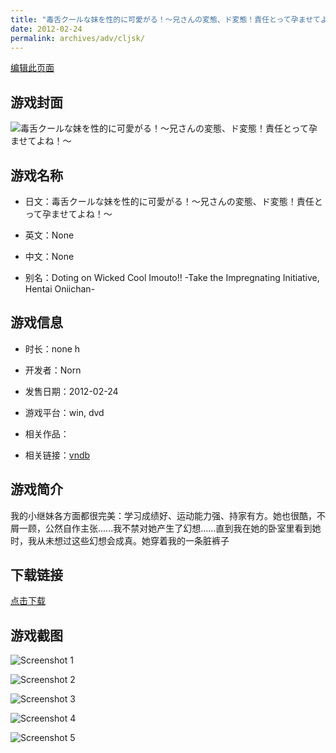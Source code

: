 ```yaml
---
title: "毒舌クールな妹を性的に可愛がる！～兄さんの変態、ド変態！責任とって孕ませてよね！～"
date: 2012-02-24
permalink: archives/adv/cljsk/
---
```

[编辑此页面](https://github.com/ACG-3/ADV3-source/blob/main/source/_posts/%E6%AF%92%E8%88%8C%E3%82%AF%E3%83%BC%E3%83%AB%E3%81%AA%E5%A6%B9%E3%82%92%E6%80%A7%E7%9A%84%E3%81%AB%E5%8F%AF%E6%84%9B%E3%81%8C%E3%82%8B%EF%BC%81%EF%BD%9E%E5%85%84%E3%81%95%E3%82%93%E3%81%AE%E5%A4%89%E6%85%8B%E3%80%81%E3%83%89%E5%A4%89%E6%85%8B%EF%BC%81%E8%B2%AC%E4%BB%BB%E3%81%A8%E3%81%A3%E3%81%A6%E5%AD%95%E3%81%BE%E3%81%9B%E3%81%A6%E3%82%88%E3%81%AD%EF%BC%81%EF%BD%9E.md)

## 游戏封面

![毒舌クールな妹を性的に可愛がる！～兄さんの変態、ド変態！責任とって孕ませてよね！～](https://pan.timero.xyz/d/onedrive/img_lib_001/%E6%AF%92%E8%88%8C%E3%82%AF%E3%83%BC%E3%83%AB%E3%81%AA%E5%A6%B9%E3%82%92%E6%80%A7%E7%9A%84%E3%81%AB%E5%8F%AF%E6%84%9B%E3%81%8C%E3%82%8B%EF%BC%81%EF%BD%9E%E5%85%84%E3%81%95%E3%82%93%E3%81%AE%E5%A4%89%E6%85%8B%E3%80%81%E3%83%89%E5%A4%89%E6%85%8B%EF%BC%81%E8%B2%AC%E4%BB%BB%E3%81%A8%E3%81%A3%E3%81%A6%E5%AD%95%E3%81%BE%E3%81%9B%E3%81%A6%E3%82%88%E3%81%AD%EF%BC%81%EF%BD%9E_cover.avif)


## 游戏名称

- 日文：毒舌クールな妹を性的に可愛がる！～兄さんの変態、ド変態！責任とって孕ませてよね！～
- 英文：None
- 中文：None

- 别名：Doting on Wicked Cool Imouto!! -Take the Impregnating Initiative, Hentai Oniichan-


## 游戏信息

- 时长：none h
- 开发者：Norn
- 发售日期：2012-02-24
- 游戏平台：win, dvd
- 相关作品：

- 相关链接：[vndb](https://vndb.org/v9882)


## 游戏简介

我的小继妹各方面都很完美：学习成绩好、运动能力强、持家有方。她也很酷，不屑一顾，公然自作主张......我不禁对她产生了幻想......直到我在她的卧室里看到她时，我从未想过这些幻想会成真。她穿着我的一条脏裤子




## 下载链接

[点击下载](https://pan.timero.xyz/onedrive/adv_lib_001/%E6%AF%92%E8%88%8C%E3%82%AF%E3%83%BC%E3%83%AB%E3%81%AA%E5%A6%B9%E3%82%92%E6%80%A7%E7%9A%84%E3%81%AB%E5%8F%AF%E6%84%9B%E3%81%8C%E3%82%8B%EF%BC%81%EF%BD%9E%E5%85%84%E3%81%95%E3%82%93%E3%81%AE%E5%A4%89%E6%85%8B%E3%80%81%E3%83%89%E5%A4%89%E6%85%8B%EF%BC%81%E8%B2%AC%E4%BB%BB%E3%81%A8%E3%81%A3%E3%81%A6%E5%AD%95%E3%81%BE%E3%81%9B%E3%81%A6%E3%82%88%E3%81%AD%EF%BC%81%EF%BD%9E)


## 游戏截图


![Screenshot 1](https://pan.timero.xyz/d/onedrive/img_lib_001/%E6%AF%92%E8%88%8C%E3%82%AF%E3%83%BC%E3%83%AB%E3%81%AA%E5%A6%B9%E3%82%92%E6%80%A7%E7%9A%84%E3%81%AB%E5%8F%AF%E6%84%9B%E3%81%8C%E3%82%8B%EF%BC%81%EF%BD%9E%E5%85%84%E3%81%95%E3%82%93%E3%81%AE%E5%A4%89%E6%85%8B%E3%80%81%E3%83%89%E5%A4%89%E6%85%8B%EF%BC%81%E8%B2%AC%E4%BB%BB%E3%81%A8%E3%81%A3%E3%81%A6%E5%AD%95%E3%81%BE%E3%81%9B%E3%81%A6%E3%82%88%E3%81%AD%EF%BC%81%EF%BD%9E_Screenshot_1.avif)

![Screenshot 2](https://pan.timero.xyz/d/onedrive/img_lib_001/%E6%AF%92%E8%88%8C%E3%82%AF%E3%83%BC%E3%83%AB%E3%81%AA%E5%A6%B9%E3%82%92%E6%80%A7%E7%9A%84%E3%81%AB%E5%8F%AF%E6%84%9B%E3%81%8C%E3%82%8B%EF%BC%81%EF%BD%9E%E5%85%84%E3%81%95%E3%82%93%E3%81%AE%E5%A4%89%E6%85%8B%E3%80%81%E3%83%89%E5%A4%89%E6%85%8B%EF%BC%81%E8%B2%AC%E4%BB%BB%E3%81%A8%E3%81%A3%E3%81%A6%E5%AD%95%E3%81%BE%E3%81%9B%E3%81%A6%E3%82%88%E3%81%AD%EF%BC%81%EF%BD%9E_Screenshot_2.avif)

![Screenshot 3](https://pan.timero.xyz/d/onedrive/img_lib_001/%E6%AF%92%E8%88%8C%E3%82%AF%E3%83%BC%E3%83%AB%E3%81%AA%E5%A6%B9%E3%82%92%E6%80%A7%E7%9A%84%E3%81%AB%E5%8F%AF%E6%84%9B%E3%81%8C%E3%82%8B%EF%BC%81%EF%BD%9E%E5%85%84%E3%81%95%E3%82%93%E3%81%AE%E5%A4%89%E6%85%8B%E3%80%81%E3%83%89%E5%A4%89%E6%85%8B%EF%BC%81%E8%B2%AC%E4%BB%BB%E3%81%A8%E3%81%A3%E3%81%A6%E5%AD%95%E3%81%BE%E3%81%9B%E3%81%A6%E3%82%88%E3%81%AD%EF%BC%81%EF%BD%9E_Screenshot_3.avif)

![Screenshot 4](https://pan.timero.xyz/d/onedrive/img_lib_001/%E6%AF%92%E8%88%8C%E3%82%AF%E3%83%BC%E3%83%AB%E3%81%AA%E5%A6%B9%E3%82%92%E6%80%A7%E7%9A%84%E3%81%AB%E5%8F%AF%E6%84%9B%E3%81%8C%E3%82%8B%EF%BC%81%EF%BD%9E%E5%85%84%E3%81%95%E3%82%93%E3%81%AE%E5%A4%89%E6%85%8B%E3%80%81%E3%83%89%E5%A4%89%E6%85%8B%EF%BC%81%E8%B2%AC%E4%BB%BB%E3%81%A8%E3%81%A3%E3%81%A6%E5%AD%95%E3%81%BE%E3%81%9B%E3%81%A6%E3%82%88%E3%81%AD%EF%BC%81%EF%BD%9E_Screenshot_4.avif)

![Screenshot 5](https://pan.timero.xyz/d/onedrive/img_lib_001/%E6%AF%92%E8%88%8C%E3%82%AF%E3%83%BC%E3%83%AB%E3%81%AA%E5%A6%B9%E3%82%92%E6%80%A7%E7%9A%84%E3%81%AB%E5%8F%AF%E6%84%9B%E3%81%8C%E3%82%8B%EF%BC%81%EF%BD%9E%E5%85%84%E3%81%95%E3%82%93%E3%81%AE%E5%A4%89%E6%85%8B%E3%80%81%E3%83%89%E5%A4%89%E6%85%8B%EF%BC%81%E8%B2%AC%E4%BB%BB%E3%81%A8%E3%81%A3%E3%81%A6%E5%AD%95%E3%81%BE%E3%81%9B%E3%81%A6%E3%82%88%E3%81%AD%EF%BC%81%EF%BD%9E_Screenshot_5.avif)

